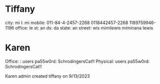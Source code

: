 # Tiffany
city: mi
l: mi
mobile: 011-84-4-2457-2268
0118442457-2268
1189759946-1196
office: le
st: an
ds: da
state: an
street: wis
mimilewis
miminana
      lewis
# Karen
Office: : users pa55w0rd: SchrodingersCat!!
Physical:  users pa55w0rd: SchrodingersCat!!


Karen admin created tiffany on 9/13/2023